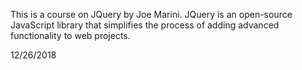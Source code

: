 This is a course on JQuery by Joe Marini.
JQuery is an open-source JavaScript library that simplifies the process of adding advanced functionality to web projects.




12/26/2018